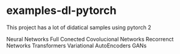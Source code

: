 # examples-dl-pytorch

This project has a lot of didatical samples using pytorch 2

Neural Networks Full Conected
Covolucional Networks
Recorrenct Networks
Transformers
Variational AutoEncoders
GANs
